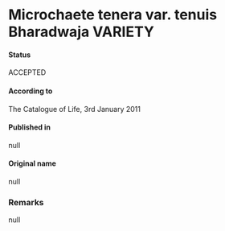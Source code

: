 # Microchaete tenera var. tenuis Bharadwaja VARIETY

#### Status
ACCEPTED

#### According to
The Catalogue of Life, 3rd January 2011

#### Published in
null

#### Original name
null

### Remarks
null